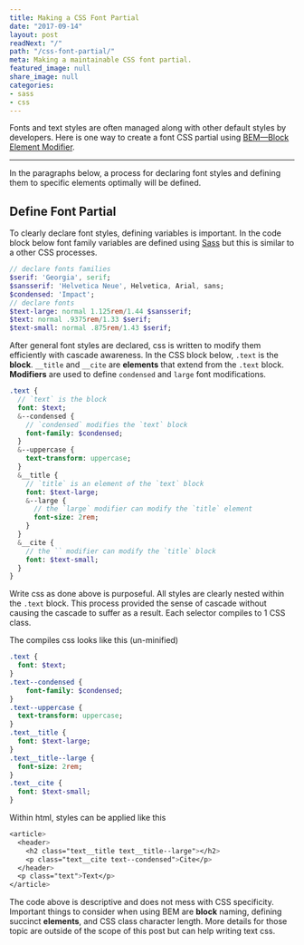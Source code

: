 ```yaml
---
title: Making a CSS Font Partial
date: "2017-09-14"
layout: post
readNext: "/"
path: "/css-font-partial/"
meta: Making a maintainable CSS font partial.
featured_image: null
share_image: null
categories:
- sass
- css
---
```


Fonts and text styles are often managed along with other default styles by developers. Here is one way to create a font CSS partial using [BEM—Block Element Modifier](http://getbem.com/). 

---

In the paragraphs below, a process for declaring font styles and defining them to specific elements optimally will be defined.

## Define Font Partial

To clearly declare font styles, defining variables is important. In the code block below font family variables are defined using [Sass](http://sass-lang.com/) but this is similar to a other CSS processes.

```sass
// declare fonts families
$serif: 'Georgia', serif;
$sansserif: 'Helvetica Neue', Helvetica, Arial, sans;
$condensed: 'Impact';
// declare fonts
$text-large: normal 1.125rem/1.44 $sansserif;
$text: normal .9375rem/1.33 $serif;
$text-small: normal .875rem/1.43 $serif;
```

After general font styles are declared, css is written to modify them efficiently with cascade awareness. In the CSS block below, `.text` is the **block**. `__title` and `__cite` are **elements** that extend from the `.text` block. **Modifiers** are used to define `condensed` and `large` font modifications. 

```sass
.text {
  // `text` is the block
  font: $text;
  &--condensed {
    // `condensed` modifies the `text` block
    font-family: $condensed;
  }
  &--uppercase {
    text-transform: uppercase;
  }
  &__title {
    // `title` is an element of the `text` block
    font: $text-large;
    &--large {
      // the `large` modifier can modify the `title` element
      font-size: 2rem; 
    }
  }
  &__cite {
    // the `` modifier can modify the `title` block
    font: $text-small;
  }
}
```

Write css as done above is purposeful. All styles are clearly nested within the `.text` block. This process provided the sense of  cascade without causing the cascade to suffer as a result. Each selector compiles to 1 CSS class. 

The compiles css looks like this (un-minified)

```sass
.text {
  font: $text;
}
.text--condensed {
    font-family: $condensed;
}
.text--uppercase {
  text-transform: uppercase;
}
.text__title {
  font: $text-large;
}
.text__title--large {
  font-size: 2rem; 
}
.text__cite {
  font: $text-small;
}
```

Within html, styles can be applied like this

```sass
<article>
  <header>
    <h2 class="text__title text__title--large"></h2>
    <p class="text__cite text--condensed">Cite</p>
  </header>
  <p class="text">Text</p>
</article>

```

The code above is descriptive and does not mess with CSS specificity. Important things to consider when using BEM are **block** naming, defining succinct **elements**, and CSS class character length. More details for those topic are outside of the scope of this post but can help writing text css.



